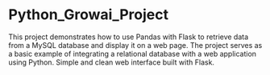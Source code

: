# Python_Growai_Project
This project demonstrates how to use Pandas with Flask to retrieve data from a MySQL database and display it on a web page. The project serves as a basic example of integrating a relational database with a web application using Python. Simple and clean web interface built with Flask.
